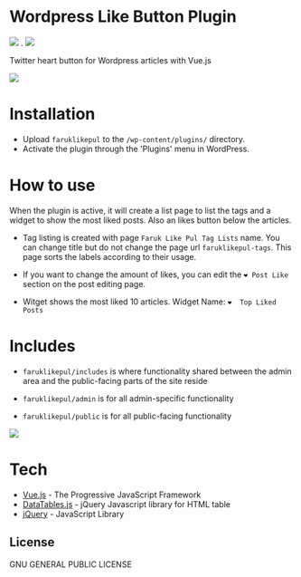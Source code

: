 # Wordpress Like Button Plugin

![](https://img.shields.io/badge/V%201.0.0-BETA-blue.svg) . [![](https://img.shields.io/badge/code%20style-wordpress-9cf.svg)](https://codex.wordpress.org/WordPress_Coding_Standards)

Twitter heart button for Wordpress articles with Vue.js

![](https://raw.githubusercontent.com/frkyldrm/Wordpress-like-button-plugin-with-Vue.js/master/faruklikepul_button.gif)
  
# Installation 

  - Upload `faruklikepul` to the `/wp-content/plugins/` directory.
  - Activate the plugin through the 'Plugins' menu in WordPress.

# How to use 
When the plugin is active, it will create a list page to list the tags and a widget to show the most liked posts. Also an likes button below the articles.

   - Tag listing is created with page `Faruk Like Pul Tag Lists` name. You can   change title but do not change the page url `faruklikepul-tags`. This page sorts the labels according to their usage.
   
   - If you want to change the amount of likes, you can edit the `❤️ Post Like ` section on the post editing page.
   
   - Witget shows the most liked 10 articles. Widget Name: `❤️  Top Liked Posts`


# Includes

   - `faruklikepul/includes` is where functionality shared between the admin area and the public-facing parts of the site reside
  
   - `faruklikepul/admin` is for all admin-specific functionality
    
   - `faruklikepul/public` is for all public-facing functionality
    
[![](https://img.shields.io/badge/framework-Boilerplate-green.svg)](https://github.com/devinvinson/WordPress-Plugin-Boilerplate/)


# Tech

* [Vue.js] - The Progressive JavaScript Framework
* [DataTables.js] - jQuery Javascript library for HTML table
* [jQuery] - JavaScript Library


License
----

GNU GENERAL PUBLIC LICENSE

[Vue.js]: <https://vuejs.org/>
[DataTables.js]: <https://datatables.net/>
[jQuery]: <http://jquery.com>

